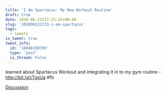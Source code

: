 ```yaml
---
title: 'I Am Spartacus: My New Workout Routine'
draft: true
date: 2010-06-23T17:23:25+00:00
slug: '201006231723-i-am-spartacus'
tags:
  - tweets
is_tweet: true
tweet_info:
  id: '16840198785'
  type: 'post'
  is_thread: False
---
```




learned about Spartacus Workout and integrating it in to my gym routine - http://bit.ly/cTgxUa #fb

[Discussion](https://x.com/sytelus/status/16840198785)
